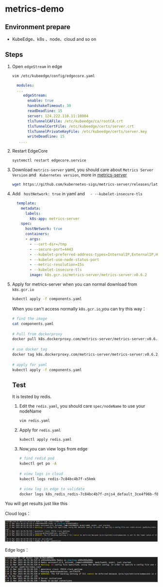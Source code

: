 # metrics-demo

## Environment prepare

- KubeEdge、k8s 、node、cloud and so on

## Steps

1. Open `edgeStream` in edge

   ```sh
   vim /etc/kubeedge/config/edgecore.yaml
   ```

   ```yaml
     modules:
     ...
        edgeStream:
          enable: true
          handshakeTimeout: 30
          readDeadline: 15
          server: 124.222.110.11:10004
          tlsTunnelCAFile: /etc/kubeedge/ca/rootCA.crt
          tlsTunnelCertFile: /etc/kubeedge/certs/server.crt
          tlsTunnelPrivateKeyFile: /etc/kubeedge/certs/server.key
          writeDeadline: 15
      ....
   ```



2. Restart EdgeCore

   ```sh
   systemctl restart edgecore.service
   ```

3. Download `metrics-server` yaml, you should care about `Metrics Server Version` and ` Kubernetes version`, more in [metrics-server](https://github.com/kubernetes-sigs/metrics-server#compatibility-matrix)
   ```sh
   wget https://github.com/kubernetes-sigs/metrics-server/releases/latest/download/components.yaml
   ```

4. Add  ` hostNetwork: true` in yaml and `  - --kubelet-insecure-tls`

   ```yaml
     template:
       metadata:
         labels:
           k8s-app: metrics-server
       spec:
         hostNetwork: true
         containers:
         - args:
           - --cert-dir=/tmp
           - --secure-port=4443
           - --kubelet-preferred-address-types=InternalIP,ExternalIP,Hostname
           - --kubelet-use-node-status-port
           - --metric-resolution=15s
           - --kubelet-insecure-tls
           image: k8s.gcr.io/metrics-server/metrics-server:v0.6.2
   ```

5. Apply for metrics-server when you can normal download from  `k8s.gcr.io`

   ```sh
   kubectl apply -f components.yaml
   ```

   When you can't access normally `k8s.gcr.io`,you can try this way：

   ```sh
   # find the image 
   cat components.yaml
   
   # Pull from dockerproxy
   docker pull k8s.dockerproxy.com/metrics-server/metrics-server:v0.6.2
   
   # use docker tag
   docker tag k8s.dockerproxy.com/metrics-server/metrics-server:v0.6.2 k8s.gcr.io/metrics-server/metrics-server:v0.6.2
   
   # apply for yaml
   kubectl apply -f components.yaml
   ```

   ## Test

   It is tested by redis.

   1. Edit the  `redis.yaml`, you should care `spec/nodeName` to use your nodeName

      ```sh
      vim redis.yaml
      ```

   2. Apply for `redis.yaml`

      ```sh
      kubectl apply redis.yaml
      ```

   3. Now,you can view logs from edge

      ```sh
      # find redid pod 
      kubectl get po -A
      
      # view logs in cloud
      kubectl logs redis-7c84bc4b7f-x5kmk
      
      # view log in edge to validate
      docker logs k8s_redis_redis-7c84bc4b7f-znjs4_default_3ce4f96b-f8a8-4d1f-a983-b8165b65522f_0
      ```


You will get results just like this

Cloud logs：

<img src="images/metrics-redis-result-cloud.png">

Edge logs：

<img src="images/metrics-redis-result-edge.png">
